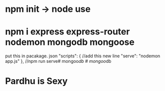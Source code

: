 # npm init  -> node use 
# npm i express express-router nodemon mongodb mongoose
put this in pacakage. json 
"scripts": {
  //add this new line "serve": "nodemon app.js"
},
//npm run serve#   m o n g o o _ d b 
 
 #   m o n g o o _ d b 
 
 
# Pardhu is Sexy
